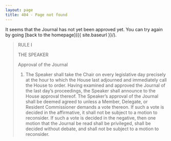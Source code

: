 ```yaml
---
layout: page
title: 404 - Page not found
---
```


It seems that the Journal has not yet been approved yet. You can try again by going [back to the homepage]({{ site.baseurl }}/).

>RULE I
>
>THE SPEAKER
>
>Approval of the Journal
>
>1. The Speaker shall take the Chair on every legislative day precisely at the hour to which the House last adjourned and immediately call the House to order. Having examined and approved the Journal of the last day’s proceedings, the Speaker shall announce to the House approval thereof. The Speaker’s approval of the Journal shall be deemed agreed to unless a Member, Delegate, or Resident Commissioner demands a vote thereon. If such a vote is decided in the affirmative, it shall not be subject to a motion to reconsider. If such a vote is decided in the negative, then one motion that the Journal be read shall be privileged, shall be decided without debate, and shall not be subject to a motion to reconsider.
